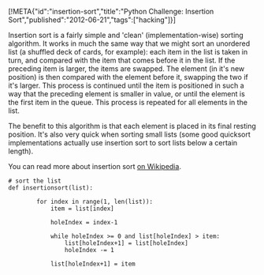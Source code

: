 [!META{"id":"insertion-sort","title":"Python Challenge: Insertion Sort","published":"2012-06-21","tags":["hacking"]}]

Insertion sort is a fairly simple and 'clean' (implementation-wise) sorting algorithm. It works in much the same way that we might sort an unordered list (a shuffled deck of cards, for example): each item in the list is taken in turn, and compared with the item that comes before it in the list. If the preceding item is larger, the items are swapped. The element (in it's new position) is then compared with the element before it, swapping the two if it's larger. This process is continued until the item is positioned in such a way that the preceding element is smaller in value, or until the element is the first item in the queue. This process is repeated for all elements in the list.

The benefit to this algorithm is that each element is placed in its final resting position. It's also very quick when sorting small lists (some good quicksort implementations actually use insertion sort to sort lists below a certain length).

You can read more about insertion sort <a href="http://en.wikipedia.org/wiki/Insertion_sort">on Wikipedia</a>.
```
# sort the list
def insertionsort(list):

		for index in range(1, len(list)):
			item = list[index]

			holeIndex = index-1

			while holeIndex >= 0 and list[holeIndex] > item:
				list[holeIndex+1] = list[holeIndex]
				holeIndex -= 1

			list[holeIndex+1] = item
```
